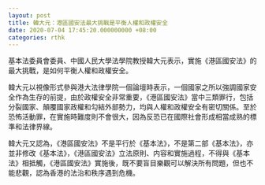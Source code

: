 ```yaml
---
layout: post
title: 韓大元：港區國安法最大挑戰是平衡人權和政權安全
date: 2020-07-04 17:45:20.000000000 +08:00
categories: rthk
---
```


基本法委員會委員、中國人民大學法學院教授韓大元表示，實施《港區國安法》的最大挑戰，是如何平衡人權和政權安全。

韓大元以視像形式參與港大法律學院一個論壇時表示，一個國家之所以強調國家安全作為生存的前提，由於政權安全非常重要，《港區國安法》當中三類罪行，包括分裂國家、顛覆國家政權和勾結外部勢力，均與人權和政權安全有密切關係。至於恐怖活動罪，在實施時難度則不會很大，因為反恐已在國際社會形成相當成熟的標準和法律界線。

韓大元又認為，《港區國安法》不是平行於《基本法》，不是第二部《基本法》，亦並非修改《基本法》，《港區國安法》立法原則、内容和實施過程，不得與《基本法》相抵觸，《港區國安法》實施後，既不要盲目樂觀可以解決所有問題，但也不能悲觀，認為香港的法治和秩序遇到危機。
